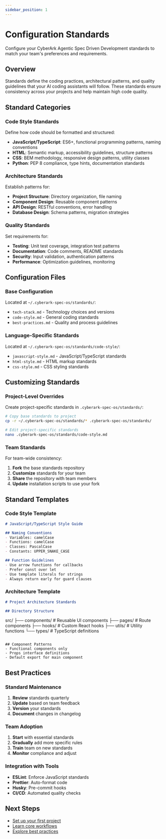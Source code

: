 ```yaml
---
sidebar_position: 1
---
```


# Configuration Standards

Configure your CyberArk Agentic Spec Driven Development standards to match your team's preferences and requirements.

## Overview

Standards define the coding practices, architectural patterns, and quality guidelines that your AI coding assistants will follow. These standards ensure consistency across your projects and help maintain high code quality.

## Standard Categories

### Code Style Standards

Define how code should be formatted and structured:

- **JavaScript/TypeScript**: ES6+, functional programming patterns, naming conventions
- **HTML**: Semantic markup, accessibility guidelines, structure patterns
- **CSS**: BEM methodology, responsive design patterns, utility classes
- **Python**: PEP 8 compliance, type hints, documentation standards

### Architecture Standards

Establish patterns for:

- **Project Structure**: Directory organization, file naming
- **Component Design**: Reusable component patterns
- **API Design**: RESTful conventions, error handling
- **Database Design**: Schema patterns, migration strategies

### Quality Standards

Set requirements for:

- **Testing**: Unit test coverage, integration test patterns
- **Documentation**: Code comments, README standards
- **Security**: Input validation, authentication patterns
- **Performance**: Optimization guidelines, monitoring

## Configuration Files

### Base Configuration

Located at `~/.cyberark-spec-os/standards/`:

- `tech-stack.md` - Technology choices and versions
- `code-style.md` - General coding standards
- `best-practices.md` - Quality and process guidelines

### Language-Specific Standards

Located at `~/.cyberark-spec-os/standards/code-style/`:

- `javascript-style.md` - JavaScript/TypeScript standards
- `html-style.md` - HTML markup standards
- `css-style.md` - CSS styling standards

## Customizing Standards

### Project-Level Overrides

Create project-specific standards in `.cyberark-spec-os/standards/`:

```bash
# Copy base standards to project
cp -r ~/.cyberark-spec-os/standards/* .cyberark-spec-os/standards/

# Edit project-specific standards
nano .cyberark-spec-os/standards/code-style.md
```

### Team Standards

For team-wide consistency:

1. **Fork** the base standards repository
2. **Customize** standards for your team
3. **Share** the repository with team members
4. **Update** installation scripts to use your fork

## Standard Templates

### Code Style Template

```markdown
# JavaScript/TypeScript Style Guide

## Naming Conventions
- Variables: camelCase
- Functions: camelCase
- Classes: PascalCase
- Constants: UPPER_SNAKE_CASE

## Function Guidelines
- Use arrow functions for callbacks
- Prefer const over let
- Use template literals for strings
- Always return early for guard clauses
```

### Architecture Template

```markdown
# Project Architecture Standards

## Directory Structure
```
src/
├── components/     # Reusable UI components
├── pages/         # Route components
├── hooks/         # Custom React hooks
├── utils/         # Utility functions
└── types/         # TypeScript definitions
```

## Component Patterns
- Functional components only
- Props interface definitions
- Default export for main component
```

## Best Practices

### Standard Maintenance

1. **Review** standards quarterly
2. **Update** based on team feedback
3. **Version** your standards
4. **Document** changes in changelog

### Team Adoption

1. **Start** with essential standards
2. **Gradually** add more specific rules
3. **Train** team on new standards
4. **Monitor** compliance and adjust

### Integration with Tools

- **ESLint**: Enforce JavaScript standards
- **Prettier**: Auto-format code
- **Husky**: Pre-commit hooks
- **CI/CD**: Automated quality checks

## Next Steps

- [Set up your first project](../getting-started/first-project)
- [Learn core workflows](../workflows/overview)
- [Explore best practices](../best-practices/overview)

